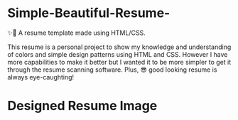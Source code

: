 # Simple-Beautiful-Resume-
✨📜 A resume template made using HTML/CSS.

This resume is a personal project to show my knowledge and understanding of colors and simple design patterns using HTML and CSS.
However I have more capabilities to make it better but I wanted it to be more simpler to get it through the resume scanning software.
Plus, 😎 good looking resume is always eye-caughting!

# Designed Resume Image

